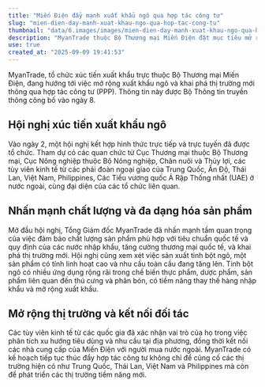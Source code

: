 ```yaml
---
title: "Miến Điện đẩy mạnh xuất khẩu ngô qua hợp tác công tư"
slug: "mien-dien-day-manh-xuat-khau-ngo-qua-hop-tac-cong-tu"
thumbnail: "data/6.images/images/mien-dien-day-manh-xuat-khau-ngo-qua-hop-tac-cong-tu.webp"
description: "MyanTrade thuộc Bộ Thương mại Miến Điện đặt mục tiêu mở rộng xuất khẩu ngô và tìm kiếm thị trường mới thông qua hợp tác công tư (PPP). Bài viết nêu chi tiết về cuộc họp liên quan."
use: true
created_at: "2025-09-09 19:41:53"
---
```


MyanTrade, tổ chức xúc tiến xuất khẩu trực thuộc Bộ Thương mại Miến Điện, đang hướng tới việc mở rộng xuất khẩu ngô và khai phá thị trường mới thông qua hợp tác công tư (PPP). Thông tin này được Bộ Thông tin truyền thông công bố vào ngày 8.

## Hội nghị xúc tiến xuất khẩu ngô

Vào ngày 2, một hội nghị kết hợp hình thức trực tiếp và trực tuyến đã được tổ chức. Tham dự có các quan chức từ Cục Thương mại thuộc Bộ Thương mại, Cục Nông nghiệp thuộc Bộ Nông nghiệp, Chăn nuôi và Thủy lợi, các tùy viên kinh tế từ các phái đoàn ngoại giao của Trung Quốc, Ấn Độ, Thái Lan, Việt Nam, Philippines, Các Tiểu vương quốc Ả Rập Thống nhất (UAE) ở nước ngoài, cùng đại diện của các tổ chức liên quan.

## Nhấn mạnh chất lượng và đa dạng hóa sản phẩm

Mở đầu hội nghị, Tổng Giám đốc MyanTrade đã nhấn mạnh tầm quan trọng của việc đảm bảo chất lượng sản phẩm phù hợp với tiêu chuẩn quốc tế và quy định của các nước nhập khẩu, tăng cường thương mại quốc tế, và khai phá thị trường mới. Hội nghị cũng xem xét việc sản xuất tinh bột ngô, một sản phẩm có tính linh hoạt cao và nhu cầu toàn cầu đang tăng lên. Tinh bột ngô có nhiều ứng dụng rộng rãi trong chế biến thực phẩm, dược phẩm, sản phẩm liên quan đến thú cưng và phân bón, có tiềm năng thay thế hàng nhập khẩu và mở rộng xuất khẩu.

## Mở rộng thị trường và kết nối đối tác

Các tùy viên kinh tế từ các quốc gia đã xác nhận vai trò của họ trong việc phân tích xu hướng tiêu dùng và nhu cầu tại địa phương, đồng thời kết nối các nhà cung cấp của Miến Điện với người mua nước ngoài. MyanTrade có kế hoạch tiếp tục thúc đẩy hợp tác công tư không chỉ để củng cố các thị trường hiện có như Trung Quốc, Thái Lan, Việt Nam và Philippines mà còn để phát triển các thị trường tiềm năng mới.